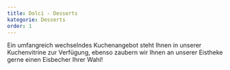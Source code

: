 ```yaml
---
title: Dolci - Desserts
kategorie: Desserts
order: 1
---
```


Ein umfangreich wechselndes Kuchenangebot steht Ihnen in unserer Kuchenvitrine zur Verfügung, ebenso zaubern wir Ihnen an unserer Eistheke gerne einen Eisbecher Ihrer Wahl!
